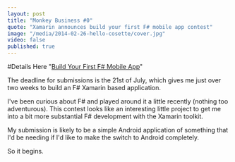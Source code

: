 ```yaml
---
layout: post
title: "Monkey Business #0"
quote: "Xamarin announces build your first F# mobile app contest"
image: "/media/2014-02-26-hello-cosette/cover.jpg"
video: false
published: true
---
```


#Details Here "[Build Your First F# Mobile App](http://blog.xamarin.com/contest-build-your-first-f-mobile-app/)"

The deadline for submissions is the 21st of July, which gives me just over two weeks to build an F# Xamarin based application.

I've been curious about F# and played around it a little recently (nothing too adventurous).  This contest looks like an interesting little project to get me into a bit more substantial F# development with the Xamarin toolkit.

My submission is likely to be a simple Android application of something that I'd be needing if I'd like to make the switch to Android completely.

So it begins.